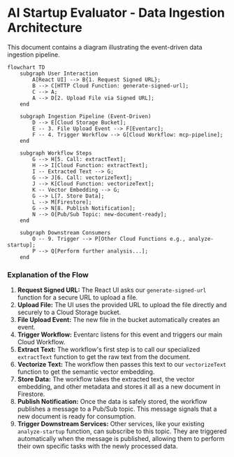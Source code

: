 # AI Startup Evaluator - Data Ingestion Architecture

This document contains a diagram illustrating the event-driven data ingestion pipeline.

```mermaid
flowchart TD
    subgraph User Interaction
        A[React UI] --> B{1. Request Signed URL};
        B --> C[HTTP Cloud Function: generate-signed-url];
        C --> A;
        A --> D[2. Upload File via Signed URL];
    end

    subgraph Ingestion Pipeline (Event-Driven)
        D --> E[Cloud Storage Bucket];
        E -- 3. File Upload Event --> F[Eventarc];
        F -- 4. Trigger Workflow --> G[Cloud Workflow: mcp-pipeline];
    end

    subgraph Workflow Steps
        G --> H[5. Call: extractText];
        H --> I[Cloud Function: extractText];
        I -- Extracted Text --> G;
        G --> J[6. Call: vectorizeText];
        J --> K[Cloud Function: vectorizeText];
        K -- Vector Embedding --> G;
        G --> L[7. Store Data];
        L --> M[Firestore];
        G --> N[8. Publish Notification];
        N --> O[Pub/Sub Topic: new-document-ready];
    end

    subgraph Downstream Consumers
        O -- 9. Trigger --> P[Other Cloud Functions e.g., analyze-startup];
        P --> Q[Perform further analysis...];
    end
```

### Explanation of the Flow

1.  **Request Signed URL:** The React UI asks our `generate-signed-url` function for a secure URL to upload a file.
2.  **Upload File:** The UI uses the provided URL to upload the file directly and securely to a Cloud Storage bucket.
3.  **File Upload Event:** The new file in the bucket automatically creates an event.
4.  **Trigger Workflow:** Eventarc listens for this event and triggers our main Cloud Workflow.
5.  **Extract Text:** The workflow's first step is to call our specialized `extractText` function to get the raw text from the document.
6.  **Vectorize Text:** The workflow then passes this text to our `vectorizeText` function to get the semantic vector embedding.
7.  **Store Data:** The workflow takes the extracted text, the vector embedding, and other metadata and stores it all as a new document in Firestore.
8.  **Publish Notification:** Once the data is safely stored, the workflow publishes a message to a Pub/Sub topic. This message signals that a new document is ready for consumption.
9.  **Trigger Downstream Services:** Other services, like your existing `analyze-startup` function, can subscribe to this topic. They are triggered automatically when the message is published, allowing them to perform their own specific tasks with the newly processed data.